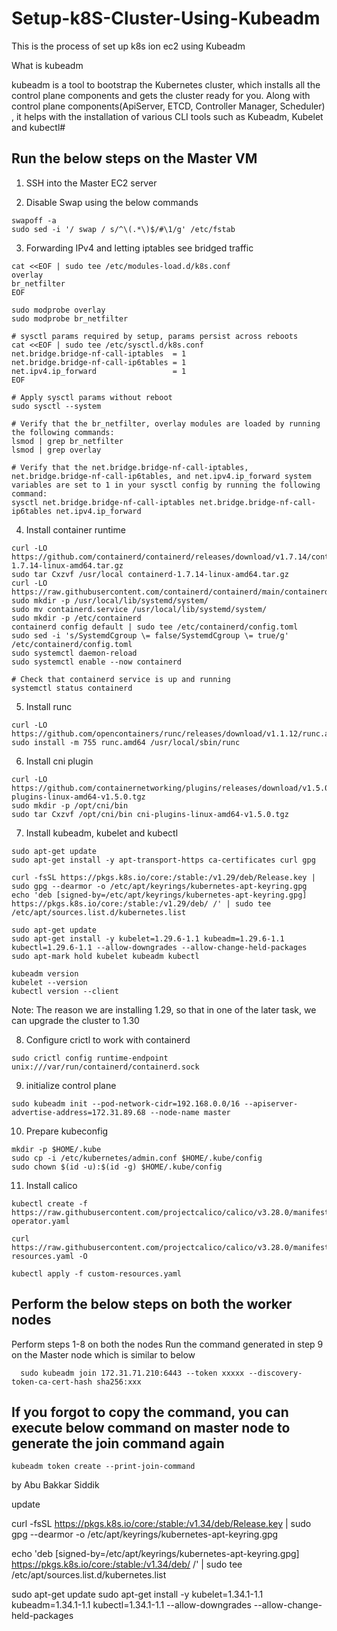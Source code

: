 # Setup-k8S-Cluster-Using-Kubeadm
This is the process of set up k8s ion ec2 using Kubeadm

What is kubeadm

kubeadm is a tool to bootstrap the Kubernetes cluster, which installs all the control plane components and gets the cluster ready for you.
Along with control plane components(ApiServer, ETCD, Controller Manager, Scheduler) , it helps with the installation of various CLI tools such as Kubeadm, Kubelet and kubectl#


## Run the below steps on the Master VM

1. SSH into the Master EC2 server

2. Disable Swap using the below commands
```
swapoff -a
sudo sed -i '/ swap / s/^\(.*\)$/#\1/g' /etc/fstab

```
3. Forwarding IPv4 and letting iptables see bridged traffic

```
cat <<EOF | sudo tee /etc/modules-load.d/k8s.conf
overlay
br_netfilter
EOF

sudo modprobe overlay
sudo modprobe br_netfilter

# sysctl params required by setup, params persist across reboots
cat <<EOF | sudo tee /etc/sysctl.d/k8s.conf
net.bridge.bridge-nf-call-iptables  = 1
net.bridge.bridge-nf-call-ip6tables = 1
net.ipv4.ip_forward                 = 1
EOF

# Apply sysctl params without reboot
sudo sysctl --system

# Verify that the br_netfilter, overlay modules are loaded by running the following commands:
lsmod | grep br_netfilter
lsmod | grep overlay

# Verify that the net.bridge.bridge-nf-call-iptables, net.bridge.bridge-nf-call-ip6tables, and net.ipv4.ip_forward system variables are set to 1 in your sysctl config by running the following command:
sysctl net.bridge.bridge-nf-call-iptables net.bridge.bridge-nf-call-ip6tables net.ipv4.ip_forward
```

4. Install container runtime

```
curl -LO https://github.com/containerd/containerd/releases/download/v1.7.14/containerd-1.7.14-linux-amd64.tar.gz
sudo tar Cxzvf /usr/local containerd-1.7.14-linux-amd64.tar.gz
curl -LO https://raw.githubusercontent.com/containerd/containerd/main/containerd.service
sudo mkdir -p /usr/local/lib/systemd/system/
sudo mv containerd.service /usr/local/lib/systemd/system/
sudo mkdir -p /etc/containerd
containerd config default | sudo tee /etc/containerd/config.toml
sudo sed -i 's/SystemdCgroup \= false/SystemdCgroup \= true/g' /etc/containerd/config.toml
sudo systemctl daemon-reload
sudo systemctl enable --now containerd

# Check that containerd service is up and running
systemctl status containerd
```

5. Install runc

```
curl -LO https://github.com/opencontainers/runc/releases/download/v1.1.12/runc.amd64
sudo install -m 755 runc.amd64 /usr/local/sbin/runc
```
6. Install cni plugin
```
curl -LO https://github.com/containernetworking/plugins/releases/download/v1.5.0/cni-plugins-linux-amd64-v1.5.0.tgz
sudo mkdir -p /opt/cni/bin
sudo tar Cxzvf /opt/cni/bin cni-plugins-linux-amd64-v1.5.0.tgz
```
7. Install kubeadm, kubelet and kubectl
```
sudo apt-get update
sudo apt-get install -y apt-transport-https ca-certificates curl gpg

curl -fsSL https://pkgs.k8s.io/core:/stable:/v1.29/deb/Release.key | sudo gpg --dearmor -o /etc/apt/keyrings/kubernetes-apt-keyring.gpg
echo 'deb [signed-by=/etc/apt/keyrings/kubernetes-apt-keyring.gpg] https://pkgs.k8s.io/core:/stable:/v1.29/deb/ /' | sudo tee /etc/apt/sources.list.d/kubernetes.list

sudo apt-get update
sudo apt-get install -y kubelet=1.29.6-1.1 kubeadm=1.29.6-1.1 kubectl=1.29.6-1.1 --allow-downgrades --allow-change-held-packages
sudo apt-mark hold kubelet kubeadm kubectl

kubeadm version
kubelet --version
kubectl version --client
```
  Note: The reason we are installing 1.29, so that in one of the later task, we can upgrade the cluster to 1.30

8. Configure crictl to work with containerd
```
sudo crictl config runtime-endpoint unix:///var/run/containerd/containerd.sock
```

9. initialize control plane
```
sudo kubeadm init --pod-network-cidr=192.168.0.0/16 --apiserver-advertise-address=172.31.89.68 --node-name master
```

10. Prepare kubeconfig
```
mkdir -p $HOME/.kube
sudo cp -i /etc/kubernetes/admin.conf $HOME/.kube/config
sudo chown $(id -u):$(id -g) $HOME/.kube/config
```

11. Install calico
```
kubectl create -f https://raw.githubusercontent.com/projectcalico/calico/v3.28.0/manifests/tigera-operator.yaml

curl https://raw.githubusercontent.com/projectcalico/calico/v3.28.0/manifests/custom-resources.yaml -O

kubectl apply -f custom-resources.yaml

```

## Perform the below steps on both the worker nodes

  Perform steps 1-8 on both the nodes
  Run the command generated in step 9 on the Master node which is similar to below

      sudo kubeadm join 172.31.71.210:6443 --token xxxxx --discovery-token-ca-cert-hash sha256:xxx

## If you forgot to copy the command, you can execute below command on master node to generate the join command again

    kubeadm token create --print-join-command

by Abu Bakkar Siddik

update 

curl -fsSL https://pkgs.k8s.io/core:/stable:/v1.34/deb/Release.key | sudo gpg --dearmor -o /etc/apt/keyrings/kubernetes-apt-keyring.gpg 

echo 'deb [signed-by=/etc/apt/keyrings/kubernetes-apt-keyring.gpg] https://pkgs.k8s.io/core:/stable:/v1.34/deb/ /' | sudo tee /etc/apt/sources.list.d/kubernetes.list

sudo apt-get update
sudo apt-get install -y kubelet=1.34.1-1.1 kubeadm=1.34.1-1.1 kubectl=1.34.1-1.1 --allow-downgrades --allow-change-held-packages


